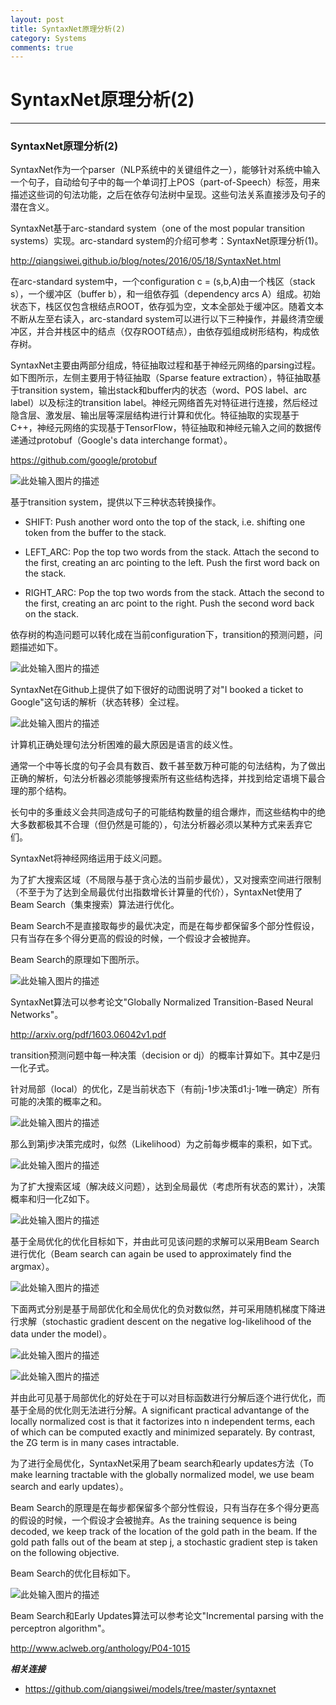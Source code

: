 ```yaml
---
layout: post
title: SyntaxNet原理分析(2)
category: Systems
comments: true
---
```


# SyntaxNet原理分析(2)

------

### SyntaxNet原理分析(2)

SyntaxNet作为一个parser（NLP系统中的关键组件之一），能够针对系统中输入一个句子，自动给句子中的每一个单词打上POS（part-of-Speech）标签，用来描述这些词的句法功能，之后在依存句法树中呈现。这些句法关系直接涉及句子的潜在含义。

SyntaxNet基于arc-standard system（one of the most popular transition systems）实现。arc-standard system的介绍可参考：SyntaxNet原理分析(1)。

<http://qiangsiwei.github.io/blog/notes/2016/05/18/SyntaxNet.html>

在arc-standard system中，一个configuration c = (s,b,A)由一个栈区（stack s），一个缓冲区（buffer b），和一组依存弧（dependency arcs A）组成。初始状态下，栈区仅包含根结点ROOT，依存弧为空，文本全部处于缓冲区。随着文本不断从左至右读入，arc-standard system可以进行以下三种操作，并最终清空缓冲区，并合并栈区中的结点（仅存ROOT结点），由依存弧组成树形结构，构成依存树。

SyntaxNet主要由两部分组成，特征抽取过程和基于神经元网络的parsing过程。如下图所示，左侧主要用于特征抽取（Sparse feature extraction），特征抽取基于transition system，输出stack和buffer内的状态（word、POS label、arc label）以及标注的transition label。神经元网络首先对特征进行连接，然后经过隐含层、激发层、输出层等深层结构进行计算和优化。特征抽取的实现基于C++，神经元网络的实现基于TensorFlow，特征抽取和神经元输入之间的数据传递通过protobuf（Google's data interchange format）。

<https://github.com/google/protobuf>

![此处输入图片的描述][1]

基于transition system，提供以下三种状态转换操作。

 - SHIFT: Push another word onto the top of the stack, i.e. shifting one token from the buffer to the stack.

 - LEFT_ARC: Pop the top two words from the stack. Attach the second to the first, creating an arc pointing to the left. Push the first word back on the stack.

 - RIGHT_ARC: Pop the top two words from the stack. Attach the second to the first, creating an arc point to the right. Push the second word back on the stack.

依存树的构造问题可以转化成在当前configuration下，transition的预测问题，问题描述如下。

![此处输入图片的描述][2]

SyntaxNet在Github上提供了如下很好的动图说明了对"I booked a ticket to Google"这句话的解析（状态转移）全过程。

![此处输入图片的描述][3]

计算机正确处理句法分析困难的最大原因是语言的歧义性。

通常一个中等长度的句子会具有数百、数千甚至数万种可能的句法结构，为了做出正确的解析，句法分析器必须能够搜索所有这些结构选择，并找到给定语境下最合理的那个结构。

长句中的多重歧义会共同造成句子的可能结构数量的组合爆炸，而这些结构中的绝大多数都极其不合理（但仍然是可能的），句法分析器必须以某种方式来丢弃它们。

SyntaxNet将神经网络运用于歧义问题。

为了扩大搜索区域（不局限与基于贪心法的当前步最优），又对搜索空间进行限制（不至于为了达到全局最优付出指数增长计算量的代价），SyntaxNet使用了Beam Search（集束搜索）算法进行优化。

Beam Search不是直接取每步的最优决定，而是在每步都保留多个部分性假设，只有当存在多个得分更高的假设的时候，一个假设才会被抛弃。

Beam Search的原理如下图所示。

![此处输入图片的描述][4]

SyntaxNet算法可以参考论文"Globally Normalized Transition-Based Neural Networks"。

<http://arxiv.org/pdf/1603.06042v1.pdf>

transition预测问题中每一种决策（decision or dj）的概率计算如下。其中Z是归一化子式。

针对局部（local）的优化，Z是当前状态下（有前j-1步决策d1:j-1唯一确定）所有可能的决策的概率之和。

![此处输入图片的描述][5]

那么到第j步决策完成时，似然（Likelihood）为之前每步概率的乘积，如下式。

![此处输入图片的描述][6]

为了扩大搜索区域（解决歧义问题），达到全局最优（考虑所有状态的累计），决策概率和归一化Z如下。

![此处输入图片的描述][7]

基于全局优化的优化目标如下，并由此可见该问题的求解可以采用Beam Search进行优化（Beam search can again be used to approximately find the argmax）。

![此处输入图片的描述][8]

下面两式分别是基于局部优化和全局优化的负对数似然，并可采用随机梯度下降进行求解（stochastic gradient descent on the negative log-likelihood of the data under the model）。

![此处输入图片的描述][9]

![此处输入图片的描述][10]

并由此可见基于局部优化的好处在于可以对目标函数进行分解后逐个进行优化，而基于全局的优化则无法进行分解。A significant practical advantange of the locally normalized cost is that it factorizes into n independent terms, each of which can be computed exactly and minimized separately. By contrast, the ZG term is in many cases intractable.

为了进行全局优化，SyntaxNet采用了beam search和early updates方法（To make learning tractable with the globally normalized model, we use beam search and early updates）。

Beam Search的原理是在每步都保留多个部分性假设，只有当存在多个得分更高的假设的时候，一个假设才会被抛弃。As the training sequence is being decoded, we keep track of the location of the gold path in the beam. If the gold path falls out of the beam at step j, a stochastic gradient step is taken on the following objective.

Beam Search的优化目标如下。

![此处输入图片的描述][11]

Beam Search和Early Updates算法可以参考论文"Incremental parsing with the perceptron algorithm"。

<http://www.aclweb.org/anthology/P04-1015>


***相关连接***

 - https://github.com/qiangsiwei/models/tree/master/syntaxnet


  [1]: https://raw.githubusercontent.com/qiangsiwei/blog/gh-pages/_figures/2016-05-19-SyntaxNet/2016-05-19-SyntaxNet_1.png
  [2]: https://raw.githubusercontent.com/qiangsiwei/blog/gh-pages/_figures/2016-05-19-SyntaxNet/2016-05-19-SyntaxNet_2.png
  [3]: https://raw.githubusercontent.com/qiangsiwei/blog/gh-pages/_figures/2016-05-19-SyntaxNet/2016-05-19-SyntaxNet_3.gif
  [4]: https://raw.githubusercontent.com/qiangsiwei/blog/gh-pages/_figures/2016-05-19-SyntaxNet/2016-05-19-SyntaxNet_4.png
  [5]: https://raw.githubusercontent.com/qiangsiwei/blog/gh-pages/_figures/2016-05-19-SyntaxNet/2016-05-19-SyntaxNet_5.png
  [6]: https://raw.githubusercontent.com/qiangsiwei/blog/gh-pages/_figures/2016-05-19-SyntaxNet/2016-05-19-SyntaxNet_6.png
  [7]: https://raw.githubusercontent.com/qiangsiwei/blog/gh-pages/_figures/2016-05-19-SyntaxNet/2016-05-19-SyntaxNet_7.png
  [8]: https://raw.githubusercontent.com/qiangsiwei/blog/gh-pages/_figures/2016-05-19-SyntaxNet/2016-05-19-SyntaxNet_8.png
  [9]: https://raw.githubusercontent.com/qiangsiwei/blog/gh-pages/_figures/2016-05-19-SyntaxNet/2016-05-19-SyntaxNet_9.png
  [10]: https://raw.githubusercontent.com/qiangsiwei/blog/gh-pages/_figures/2016-05-19-SyntaxNet/2016-05-19-SyntaxNet_10.png
  [11]: https://raw.githubusercontent.com/qiangsiwei/blog/gh-pages/_figures/2016-05-19-SyntaxNet/2016-05-19-SyntaxNet_11.png

